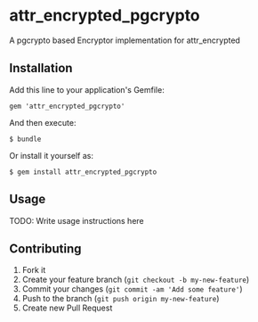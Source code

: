 # attr_encrypted_pgcrypto

A pgcrypto based Encryptor implementation for attr_encrypted

## Installation

Add this line to your application's Gemfile:

    gem 'attr_encrypted_pgcrypto'

And then execute:

    $ bundle

Or install it yourself as:

    $ gem install attr_encrypted_pgcrypto

## Usage

TODO: Write usage instructions here

## Contributing

1. Fork it
2. Create your feature branch (`git checkout -b my-new-feature`)
3. Commit your changes (`git commit -am 'Add some feature'`)
4. Push to the branch (`git push origin my-new-feature`)
5. Create new Pull Request
